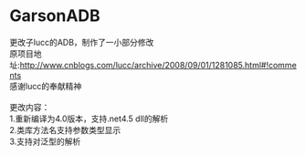# GarsonADB
更改子lucc的ADB，制作了一小部分修改<br />
原项目地址:http://www.cnblogs.com/lucc/archive/2008/09/01/1281085.html#!comments<br />
感谢lucc的奉献精神<br />
<br />
更改内容：<br />
1.重新编译为4.0版本，支持.net4.5 dll的解析<br />
2.类库方法名支持参数类型显示<br />
3.支持对泛型的解析<br />
